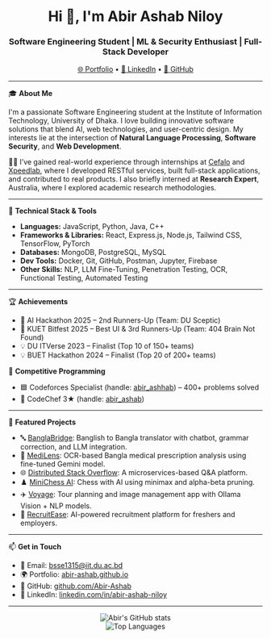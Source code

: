 <h1 align="center">Hi 👋, I'm Abir Ashab Niloy</h1>
<h3 align="center">Software Engineering Student | ML & Security Enthusiast | Full-Stack Developer</h3>

<p align="center">
  <a href="https://abir-ashab.github.io">🌐 Portfolio</a> •
  <a href="https://linkedin.com/in/abir-ashab-niloy">💼 LinkedIn</a> •
  <a href="https://github.com/Abir-Ashab">📂 GitHub</a>
</p>

---

🎓 **About Me**

I'm a passionate Software Engineering student at the Institute of Information Technology, University of Dhaka. I love building innovative software solutions that blend AI, web technologies, and user-centric design. My interests lie at the intersection of **Natural Language Processing**, **Software Security**, and **Web Development**.

🧑‍💻 I’ve gained real-world experience through internships at [Cefalo](https://www.cefalo.com/en) and [Xpeedlab](https://xpeedlab.tech), where I developed RESTful services, built full-stack applications, and contributed to real products. I also briefly interned at **Research Expert**, Australia, where I explored academic research methodologies.

---

🚀 **Technical Stack & Tools**

- **Languages:** JavaScript, Python, Java, C++
- **Frameworks & Libraries:** React, Express.js, Node.js, Tailwind CSS, TensorFlow, PyTorch
- **Databases:** MongoDB, PostgreSQL, MySQL
- **Dev Tools:** Docker, Git, GitHub, Postman, Jupyter, Firebase
- **Other Skills:** NLP, LLM Fine-Tuning, Penetration Testing, OCR, Functional Testing, Automated Testing

---

🏆 **Achievements**

- 🥉 AI Hackathon 2025 – 2nd Runners-Up (Team: DU Sceptic)
- 🥉 KUET Bitfest 2025 – Best UI & 3rd Runners-Up (Team: 404 Brain Not Found)
- 💡 DU ITVerse 2023 – Finalist (Top 10 of 150+ teams)
- 💡 BUET Hackathon 2024 – Finalist (Top 20 of 200+ teams)

🎯 **Competitive Programming**

- 🟦 Codeforces Specialist (handle: [abir_ashhab](https://codeforces.com/profile/abir_ashhab)) – 400+ problems solved
- 🔷 CodeChef 3★ (handle: [abir_ashab](https://www.codechef.com/users/abir_ashab))

---

📌 **Featured Projects**

- 🔤 [BanglaBridge](https://github.com/Abir-Ashab/BanglaBridge): Banglish to Bangla translator with chatbot, grammar correction, and LLM integration.
- 💊 [MediLens](https://github.com/Abir-Ashab/MediLens): OCR-based Bangla medical prescription analysis using fine-tuned Gemini model.
- 🌐 [Distributed Stack Overflow](https://github.com/Abir-Ashab/Distributed-Mini-Stack-Over-flow): A microservices-based Q&A platform.
- ♟️ [MiniChess AI](https://github.com/Abir-Ashab/Sceptic_MiniChess): Chess with AI using minimax and alpha-beta pruning.
- ✈️ [Voyage](https://github.com/Abir-Ashab/Voyage): Tour planning and image management app with Ollama Vision + NLP models.
- 💼 [RecruitEase](https://github.com/Abir-Ashab/spl-2): AI-powered recruitment platform for freshers and employers.

---

📫 **Get in Touch**

- 📧 Email: bsse1315@iit.du.ac.bd  
- 🌍 Portfolio: [abir-ashab.github.io](https://abir-ashab.github.io)  
- 🐙 GitHub: [github.com/Abir-Ashab](https://github.com/Abir-Ashab)  
- 🔗 LinkedIn: [linkedin.com/in/abir-ashab-niloy](https://linkedin.com/in/abir-ashab-niloy)

---

<p align="center">
  <img src="https://github-readme-stats.vercel.app/api?username=Abir-Ashab&show_icons=true&theme=default" alt="Abir's GitHub stats" />
  <br/>
  <img src="https://github-readme-stats.vercel.app/api/top-langs/?username=Abir-Ashab&layout=compact&hide=css" alt="Top Languages" />
</p>
